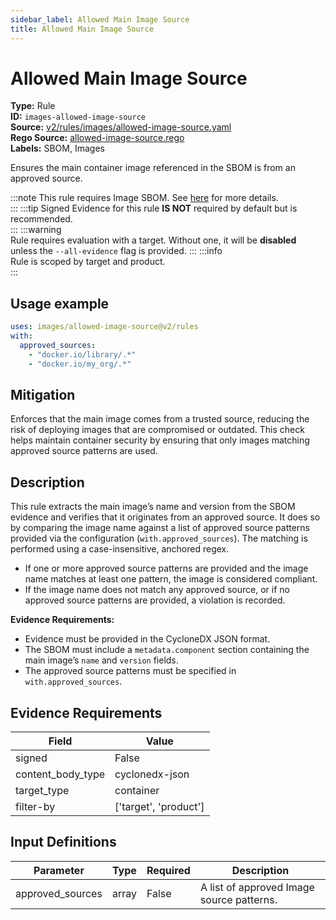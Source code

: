 ```yaml
---
sidebar_label: Allowed Main Image Source
title: Allowed Main Image Source
---  
```

# Allowed Main Image Source  
**Type:** Rule  
**ID:** `images-allowed-image-source`  
**Source:** [v2/rules/images/allowed-image-source.yaml](https://github.com/scribe-public/sample-policies/blob/main/v2/rules/images/allowed-image-source.yaml)  
**Rego Source:** [allowed-image-source.rego](https://github.com/scribe-public/sample-policies/blob/main/v2/rules/images/allowed-image-source.rego)  
**Labels:** SBOM, Images  

Ensures the main container image referenced in the SBOM is from an approved source.


:::note 
This rule requires Image SBOM. See [here](https://deploy-preview-299--scribe-security.netlify.app/docs/valint/sbom) for more details.  
::: 
:::tip 
Signed Evidence for this rule **IS NOT** required by default but is recommended.  
::: 
:::warning  
Rule requires evaluation with a target. Without one, it will be **disabled** unless the `--all-evidence` flag is provided.
::: 
:::info  
Rule is scoped by target and product.  
:::  

## Usage example

```yaml
uses: images/allowed-image-source@v2/rules
with:
  approved_sources:
    - "docker.io/library/.*"
    - "docker.io/my_org/.*"
```

## Mitigation  
Enforces that the main image comes from a trusted source, reducing the risk of deploying images that are compromised or outdated. This check helps maintain container security by ensuring that only images matching approved source patterns are used.



## Description  
This rule extracts the main image’s name and version from the SBOM evidence and verifies that it originates from an approved source.
It does so by comparing the image name against a list of approved source patterns provided via the configuration (`with.approved_sources`).
The matching is performed using a case-insensitive, anchored regex.

- If one or more approved source patterns are provided and the image name matches at least one pattern, the image is considered compliant.
- If the image name does not match any approved source, or if no approved source patterns are provided, a violation is recorded.

**Evidence Requirements:**
- Evidence must be provided in the CycloneDX JSON format.
- The SBOM must include a `metadata.component` section containing the main image’s `name` and `version` fields.
- The approved source patterns must be specified in `with.approved_sources`.


## Evidence Requirements  
| Field | Value |
|-------|-------|
| signed | False |
| content_body_type | cyclonedx-json |
| target_type | container |
| filter-by | ['target', 'product'] |

## Input Definitions  
| Parameter | Type | Required | Description |
|-----------|------|----------|-------------|
| approved_sources | array | False | A list of approved Image source patterns. |

